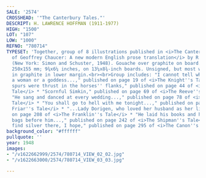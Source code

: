 ```yaml
---
SALE: '2574'
CROSSHEAD: '"The Canterbury Tales."'
DESCRIPT: H. LAWRENCE HOFFMAN (1911-1977)
HIGH: "1500"
LOT: "107"
LOW: "1000"
REFNO: "780714"
TYPESET: 'Together, group of 8 illustrations published in <i>The Canterbury Tales
  of Geoffrey Chaucer: A new modern English prose translation</i> by R. M. Lumiansky
  (New York: Simon and Schuster, 1948). Gouache over graphite on board. Each approximately
  250x155 mm; 9¾x6¼ inches, on 13¼x8¾-inch boards. Unsigned, but most with captions
  in graphite in lower margin.<br><br>Group includes: "I cannot tell whether she is
  a woman or a goddess...," published on page 19 of <i>The Knight''s Tale</i> * "...Sharp
  spurs were thrust in the horses'' flanks," published on page 44 of <i>The Knight''s
  Tale</i> * "Scornful Simkin," published on page 69 of <i>The Reeve''s Tale</i> *
  "He sang and danced at every wedding...," published on page 78 of <i>The Cook''s
  Tale</i> * "You shall go to hell with me tonight...," published on page 133 of <i>The
  Friar''s Tale</i> * "...Lady Dorigen, who loved her husband as her life," published
  on page 208 of <i>The Franklin''s Tale</i> * "He laid his books and his many money
  bags before him...," published on page 242 of <i>The Shipman''s Tale</i> * "You''ll
  find silver there, I hope," published on page 295 of <i>The Canon''s Yeoman''s Tale</i>.'
background_color: "#ffffff"
pullquote: ''
year: 1948
images:
- "/v1622662999/2574/780714_VIEW_02_02.jpg"
- "/v1622663000/2574/780714_VIEW_03_03.jpg"

---
```

